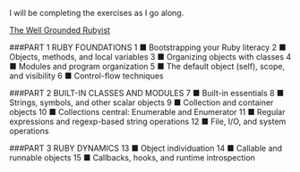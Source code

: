 I will be completing the exercises as I go along. 

[The Well Grounded Rubyist](http://pingo.edu.vn/wp-content/uploads/2014/07/The-Well-Grounded-Rubyist.pdf)

###PART 1 RUBY FOUNDATIONS 
  1 ■ Bootstrapping your Ruby literacy 
  2 ■ Objects, methods, and local variables 
  3 ■ Organizing objects with classes 
  4 ■ Modules and program organization 
  5 ■ The default object (self), scope, and visibility 
  6 ■ Control-flow techniques 

###PART 2 BUILT-IN CLASSES AND MODULES
  7 ■ Built-in essentials 
  8 ■ Strings, symbols, and other scalar objects 
  9 ■ Collection and container objects 
  10 ■ Collections central: Enumerable and Enumerator 
  11 ■ Regular expressions and regexp-based string operations 
  12 ■ File, I/O, and system operations 

###PART 3 RUBY DYNAMICS
  13 ■ Object individuation 
  14 ■ Callable and runnable objects 
  15 ■ Callbacks, hooks, and runtime introspection 
